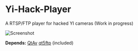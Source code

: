 # Yi-Hack-Player
A RTSP/FTP player for hacked YI cameras (Work in progress)

![Screenshot](https://i.imgur.com/SavNDiK.png)

**Depends:**
[QtAv](https://github.com/wang-bin/QtAV)
[qt5ftp](https://github.com/spygg/qt5ftp) (included)

